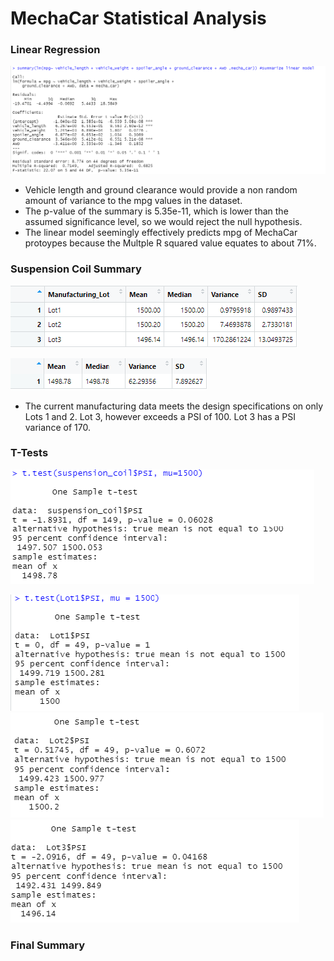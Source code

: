 # MechaCar Statistical Analysis

### Linear Regression
![linear](summarylm.png)
- Vehicle length and ground clearance would provide a non random amount of variance to the mpg values in the dataset.
- The p-value of the summary is 5.35e-11, which is lower than the assumed significance level, so we would reject the null hypothesis.
- The linear model seemingly effectively predicts mpg of MechaCar protoypes because the Multple R squared value equates to about 71%.

### Suspension Coil Summary
![summary](lot_summary.png)

![summary](total_summary.png)

- The current manufacturing data meets the design specifications on only Lots 1 and 2. Lot 3, however exceeds a PSI of 100. Lot 3 has a PSI variance of 170.
### T-Tests
![ttest](ttest_suspension.png)

![ttest](ttestlot1.png)
![ttest](ttestlot2.png)
![ttest](ttestlot3.png)

### Final Summary
